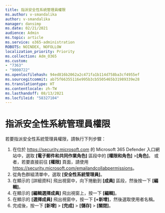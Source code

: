 ```yaml
---
title: 指派安全性系統管理員權限
ms.author: v-smandalika
author: v-smandalika
manager: dansimp
ms.date: 02/21/2021
audience: Admin
ms.topic: article
ms.service: o365-administration
ROBOTS: NOINDEX, NOFOLLOW
localization_priority: Priority
ms.collection: Adm_O365
ms.custom:
- "7363"
- "9000722"
ms.openlocfilehash: 94ed816b2062a2c471fa1b114d758ba3cf4955ef
ms.sourcegitcommit: ab75f66355116e995b3cb5505465b31989339e28
ms.translationtype: HT
ms.contentlocale: zh-TW
ms.lasthandoff: 08/13/2021
ms.locfileid: "58327104"
---
```

# <a name="assign-security-administrator-permissions"></a>指派安全性系統管理員權限

若要指派安全性系統管理員權限，請執行下列步驟：

1. 在位於 <https://security.microsoft.com> 的 Microsoft 365 Defender 入口網站中，選取 **[電子郵件和共同作業角色]** 區段中的 **[權限和角色]** \>**[角色]**。 或者，若要直接前往 **[權限]** 頁面，請使用 <https://security.microsoft.com/emailandcollabpermissions>。
2. 從角色群組清單中，選取 **[安全性系統管理員]**。
3. 在顯示的 [詳細資料] 飛出視窗中，向下捲動到 **[成員]** 區段，然後按一下 **[編輯]**。
4. 在顯示的 **[編輯選擇成員]** 飛出視窗上，按一下 **[編輯]**。
5. 在顯示的 **[選擇成員]** 飛出視窗中，按一下 **[+新增]**，然後選取使用者名稱。
6. 完成後，按一下 **[新增]** \> **[完成]** \> **[儲存]** \> **[關閉]**。

